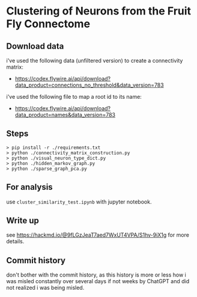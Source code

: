 # Clustering of Neurons from the Fruit Fly Connectome

## Download data

i've used the following data (unfiltered version) to create a connectivity matrix:

* https://codex.flywire.ai/api/download?data_product=connections_no_threshold&data_version=783

i've used the following file to map a root id to its name:

* https://codex.flywire.ai/api/download?data_product=names&data_version=783

## Steps

```
> pip install -r ./requirements.txt
> python ./connectivity_matrix_construction.py
> python ./visual_neuron_type_dict.py
> python ./hidden_markov_graph.py
> python ./sparse_graph_pca.py
```

## For analysis

use `cluster_similarity_test.ipynb` with jupyter notebook.

## Write up

see https://hackmd.io/@9fLGzJeaT7aed7WxUT4VPA/S1hv-9iX1g for more details.

## Commit history

don't bother with the commit history, as this history is more or less how i was misled constantly over several days if not weeks by ChatGPT and did not realized i was being misled.

